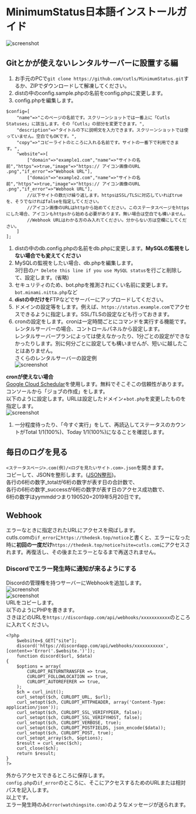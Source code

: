# MinimumStatus日本語インストールガイド

![screenshot](https://raw.githubusercontent.com/cutls/MinimumStatus/master/minimal.png)  

## Gitとかが使えないレンタルサーバーに設置する編

1. お手元のPCで`git clone https://github.com/cutls/MinimumStatus.git`するか、ZIPでダウンロードして解凍してください。
1. distの中のconfig.sample.phpの名前をconfig.phpに変更します。
1. config.phpを編集します。  
```
$config=[  
    "name"=>"このページの名前です。スクリーンショットでは一番上に「Cutls Statuses」に該当します。その「Cutls」の部分を変更できます。",
    "description"=>"タイトルの下に説明文を入力できます。スクリーンショットでは使っていません。空白でもOKです。",
    "copy"=>"コピーライトのところに入れる名前です。サイトの一番下で利用できます。",
    "website"=>[
        ["domain"=>"example1.com","name"=>"サイトの名前","https"=>true,"image"=>"https:// アイコン画像のURL .png","if_error"=>"Webhook URL"],
        ["domain"=>"example2.com","name"=>"サイトの名前","https"=>true,"image"=>"https:// アイコン画像のURL .png","if_error"=>"Webhook URL"],
        //以下サイトの数だけ繰り返します。httpsはSSL/TLSに対応していればtrueを、そうでなければfalseを指定してください。
        //アイコン画像のURLはhttpから始めてください。このステータスページをhttpsにした場合、アイコンもhttpsから始める必要があります。無い場合は空白でも構いません。
        //Webhook URLはわかる方のみ入れてください。分からない方は空欄にしてください。
    ]  
];  
```
1. distの中のdb.config.phpの名前をdb.phpに変更します。**MySQLの監視をしない場合でも変えてください**
1. MySQLの監視をしたい場合、db.phpを編集します。  
3行目の`/* Delete this line if you use MySQL status`を行ごと削除して、設定します。(省略)
1. セキュリティのため、bot.phpを推測されにくい名前に変更します。`bot.minami.nitta.php`など
1. **distの中だけを**FTPなどでサーバーにアップロードしてください。
1. ドメインの設定等をします。例えば、`https://status.example.com`でアクセスできるように指定します。SSL/TLSの設定なども行っておきます。
1. cronの設定をします。cronは一定時間ごとにコマンドを実行する機能です。レンタルサーバーの場合、コントロールパネルから設定します。  
レンタルサーバープランによっては使えなかったり、1分ごとの設定ができなかったりします。別に何分ごとに設定しても構いませんが、短いに越したことはありません。  
さくらのレンタルサーバーの設定例  
![screenshot](https://raw.githubusercontent.com/cutls/MinimumStatus/master/sakura.png)  
  
**cronが使えない場合**  
[Google Cloud Schedular](https://cloud.google.com/scheduler/)を使用します。無料でそこそこの信頼性があります。  
コンソールから「ジョブの作成」をします。  
以下のように設定します。URLは設定したドメイン+`bot.php`を変更したものを指定します。    
![screenshot](https://raw.githubusercontent.com/cutls/MinimumStatus/master/cron.png)  
1. 一分程度待ったり、「今すぐ実行」をして、再読込してステータスのカウントがTotal 1/1(100%)、Today 1/1(100%)になることを確認します。

## 毎日のログを見る

`<ステータスページ>.com(例)/<ログを見たいサイト.com>.json`を開きます。  
コピーして、JSONを整形します。([JSON整形](https://tools.m-bsys.com/development_tooles/json-beautifier.php))。  
各行の6桁の数字_totalが6桁の数字が表す日の合計数で、  
各行の6桁の数字_successが6桁の数字が表す日のアクセス成功数で、  
6桁の数字はyymmddつまり190520=2019年5月20日です。

## Webhook
エラーなときに指定されたURLにアクセスを飛ばします。  
cutls.comの`if_error`に`https://thedesk.top/notice`と書くと、エラーになった時に**初回の一度だけ**`https://thedesk.top/notice?site=cutls.com`にアクセスされます。再復活し、その後またエラーとなるまで再送されません。  

### Discordでエラー発生時に通知が来るようにする
Discordの管理権を持つサーバーにWebhookを追加します。  
![screenshot](https://raw.githubusercontent.com/cutls/MinimumStatus/master/discord-channel.png)  
![screenshot](https://raw.githubusercontent.com/cutls/MinimumStatus/master/discord-add-webhook.png)  
URLをコピーします。  
以下のようにPHPを書きます。  
さきほどのURLを`https://discordapp.com/api/webhooks/xxxxxxxxxxx`のところに入れてください。
```
<?php
    $website=$_GET["site"];
    discord('https://discordapp.com/api/webhooks/xxxxxxxxxxx',[content=>'Error('.$website.')']);
    function discord($url, $data)
{
    $options = array(
		CURLOPT_RETURNTRANSFER => true,
		CURLOPT_FOLLOWLOCATION => true,
		CURLOPT_AUTOREFERER => true,
	);
	$ch = curl_init();
	curl_setopt($ch, CURLOPT_URL, $url);
	curl_setopt($ch, CURLOPT_HTTPHEADER, array('Content-Type: application/json'));
	curl_setopt($ch, CURLOPT_SSL_VERIFYPEER, false);
	curl_setopt($ch, CURLOPT_SSL_VERIFYHOST, false);
	curl_setopt($ch, CURLOPT_VERBOSE, true);
	curl_setopt($ch, CURLOPT_POSTFIELDS, json_encode($data));
	curl_setopt($ch, CURLOPT_POST, true);
	curl_setopt_array($ch, $options);
	$result = curl_exec($ch);
	curl_close($ch);
	return $result;
}
?>
```  
外からアクセスできるところに保存します。  
`config.php`の`if_error`のところに、そこにアクセスするためのURLまたは相対パスを記入します。  
以上です。  
エラー発生時のみ`Error(watchingsite.com)`のようなメッセージが送られます。